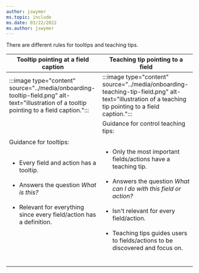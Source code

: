 ```yaml
---
author: jswymer
ms.topic: include
ms.date: 03/22/2022
ms.author: jswymer
---
```

There are different rules for tooltips and teaching tips.

| Tooltip pointing at a field caption | Teaching tip pointing to a field |
|--|--|
| :::image type="content" source="../media/onboarding-tooltip-field.png" alt-text="illustration of a tooltip pointing to a field caption."::: | :::image type="content" source="../media/onboarding-teaching-tip-field.png" alt-text="illustration of a teaching tip pointing to a field caption."::: |
| Guidance for tooltips:</br><ul></br><li>Every field and action has a tooltip.</li></br><li>Answers the question *What is this?*</li></br><li>Relevant for everything since every field/action has a definition.</li></br></ul></br> | Guidance for control teaching tips:</br><ul></br><li>Only the most important fields/actions have a teaching tip.</li></br><li>Answers the question *What can I do with this field or action?*</li></br><li>Isn't relevant for every field/action.</li></br><li>Teaching tips guides users to fields/actions to be discovered and focus on.</li></br></ul> |
